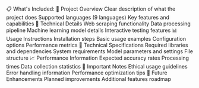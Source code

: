 📋 What's Included:
🎯 Project Overview
Clear description of what the project does
Supported languages (9 languages)
Key features and capabilities
🚀 Technical Details
Web scraping functionality
Data processing pipeline
Machine learning model details
Interactive testing features
📊 Usage Instructions
Installation steps
Basic usage examples
Configuration options
Performance metrics
🔧 Technical Specifications
Required libraries and dependencies
System requirements
Model parameters and settings
File structure
📈 Performance Information
Expected accuracy rates
Processing times
Data collection statistics
🚨 Important Notes
Ethical usage guidelines
Error handling information
Performance optimization tips
🔮 Future Enhancements
Planned improvements
Additional features roadmap
